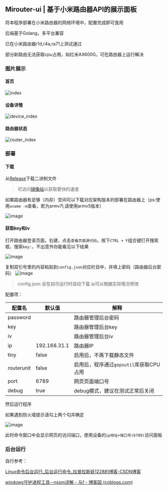 ## Mirouter-ui | 基于小米路由器API的展示面板

将本程序部署在小米路由器的网络环境中，配置完成即可食用

后端基于Golang，多平台兼容

已在小米路由器r1d,r4a,ra71上测试通过

部分新路由无法获取cpu占用，如红米AX6000。可在路由器上运行解决

### 图片展示

#### 首页

![index](https://github.com/thun888/mirouter-ui/assets/63234268/48bbf554-ec03-41dc-b5fd-42b5faeba466)

#### 设备详情

![device_index](https://github.com/thun888/mirouter-ui/assets/63234268/20c465e1-660b-41bf-a200-973423057d31)

#### 路由器状态

![router_index](https://github.com/thun888/mirouter-ui/assets/63234268/1ddce346-7abd-4816-bc55-fe55d3dc70c9)



### 部署

#### 下载

从[Release](https://github.com/thun888/mirouter-ui/releases/)下载二进制文件

> 可访问[镜像站](https://mrui-api.hzchu.top/down/)以获取更快的速度

如果路由器有足够（内存）空间可以下载对应架构版本的部署在路由器上（ps:使用`uname -m`查看，若为armv7l,请使用armv5版本）

![image](https://github.com/Mirouterui/mirouter-ui/assets/63234268/5dfa3deb-0aab-4198-9170-5af1141b3746)



#### 获取key和iv

打开路由器登录页面，右键，点击`查看页面源代码`，按下`CTRL + F`组合键打开搜索框，搜索`key:`，不出意外你能看见以下结果

![image](https://github.com/thun888/mirouter-ui/assets/63234268/87dd59bd-dc9f-4a9f-b22f-d5fd9a9d047a)

复制双引号里的内容粘贴到`config.json`对应栏目中，并填上密码（路由器后台密码）
![image](https://github.com/thun888/mirouter-ui/assets/63234268/b581d6b9-c56e-4ce4-a356-167c6856cdf9)

> config.json 会在初次运行时自动下载
> ip可以根据实际情况修改

配置项：

| 配置名     | 默认值       | 解释                                    |
| ---------- | ------------ | --------------------------------------- |
| password   |              | 路由器管理后台密码                      |
| key        |              | 路由器管理后台key                       |
| iv         |              | 路由器管理后台iv                        |
| ip         | 192.168.31.1 | 路由器IP                                |
| tiny       | false        | 启用后，不再下载静态文件                |
| routerunit | false        | 启用后，程序通过`gopsutil`库获取CPU占用 |
| port       | 6789         | 网页页面端口号                          |
| debug      | true         | debug模式，建议在测试正常后关闭         |

然后运行程序

如果遇到防火墙提示请勾上两个勾并确定

![image](https://github.com/thun888/mirouter-ui/assets/63234268/fc6a7515-6e65-48be-9bbd-1de1eac41146)

此时命令窗口中会显示网页的访问端口，使用设备的`ip地址+端口号(6789)`访问面板

### 后台运行

自行参考：

[Linux命令后台运行_后台运行命令_拉普拉斯妖1228的博客-CSDN博客](https://blog.csdn.net/caesar1228/article/details/118853871)

[windows守护进程工具--nssm详解 - 与f - 博客园 (cnblogs.com)](https://www.cnblogs.com/fps2tao/p/16433588.html)
